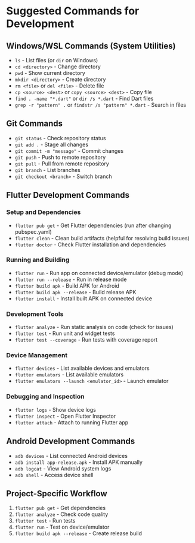 # Suggested Commands for Development

## Windows/WSL Commands (System Utilities)
- `ls` - List files (or `dir` on Windows)
- `cd <directory>` - Change directory
- `pwd` - Show current directory
- `mkdir <directory>` - Create directory
- `rm <file>` or `del <file>` - Delete file
- `cp <source> <dest>` or `copy <source> <dest>` - Copy file
- `find . -name "*.dart"` or `dir /s *.dart` - Find Dart files
- `grep -r "pattern" .` or `findstr /s "pattern" *.dart` - Search in files

## Git Commands
- `git status` - Check repository status
- `git add .` - Stage all changes
- `git commit -m "message"` - Commit changes
- `git push` - Push to remote repository
- `git pull` - Pull from remote repository
- `git branch` - List branches
- `git checkout <branch>` - Switch branch

## Flutter Development Commands

### Setup and Dependencies
- `flutter pub get` - Get Flutter dependencies (run after changing pubspec.yaml)
- `flutter clean` - Clean build artifacts (helpful for resolving build issues)
- `flutter doctor` - Check Flutter installation and dependencies

### Running and Building
- `flutter run` - Run app on connected device/emulator (debug mode)
- `flutter run --release` - Run in release mode
- `flutter build apk` - Build APK for Android
- `flutter build apk --release` - Build release APK
- `flutter install` - Install built APK on connected device

### Development Tools
- `flutter analyze` - Run static analysis on code (check for issues)
- `flutter test` - Run unit and widget tests
- `flutter test --coverage` - Run tests with coverage report

### Device Management
- `flutter devices` - List available devices and emulators
- `flutter emulators` - List available emulators
- `flutter emulators --launch <emulator_id>` - Launch emulator

### Debugging and Inspection
- `flutter logs` - Show device logs
- `flutter inspect` - Open Flutter Inspector
- `flutter attach` - Attach to running Flutter app

## Android Development Commands
- `adb devices` - List connected Android devices
- `adb install app-release.apk` - Install APK manually
- `adb logcat` - View Android system logs
- `adb shell` - Access device shell

## Project-Specific Workflow
1. `flutter pub get` - Get dependencies
2. `flutter analyze` - Check code quality
3. `flutter test` - Run tests
4. `flutter run` - Test on device/emulator
5. `flutter build apk --release` - Create release build
